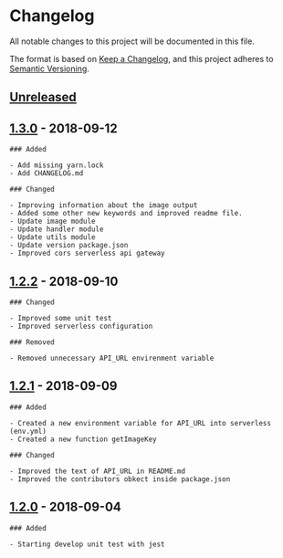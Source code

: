 # Changelog

All notable changes to this project will be documented in this file.

The format is based on [Keep a Changelog](https://keepachangelog.com/en/1.0.0/),
and this project adheres to [Semantic Versioning](https://semver.org/spec/v2.0.0.html).

## [Unreleased]

## [1.3.0] - 2018-09-12

    ### Added

    - Add missing yarn.lock
    - Add CHANGELOG.md

    ### Changed

    - Improving information about the image output
    - Added some other new keywords and improved readme file.
    - Update image module
    - Update handler module
    - Update utils module
    - Update version package.json
    - Improved cors serverless api gateway

## [1.2.2] - 2018-09-10

    ### Changed

    - Improved some unit test
    - Improved serverless configuration

    ### Removed

    - Removed unnecessary API_URL envirenment variable

## [1.2.1] - 2018-09-09

    ### Added

    - Created a new environment variable for API_URL into serverless (env.yml)
    - Created a new function getImageKey

    ### Changed

    - Improved the text of API_URL in README.md
    - Improved the contributors obkect inside package.json

## [1.2.0] - 2018-09-04

    ### Added

    - Starting develop unit test with jest

[unreleased]: https://github.com/apoca/lambda-resize-image/compare/v1.3.0...HEAD
[1.3.0]: https://github.com/apoca/lambda-resize-image/compare/v1.2.2..v1.3.0
[1.2.2]: https://github.com/apoca/lambda-resize-image/compare/v1.2.1...v1.2.2
[1.2.1]: https://github.com/apoca/lambda-resize-image/compare/v1.2.0...v1.2.1
[1.2.0]: https://github.com/apoca/lambda-resize-image/compare/v1.1.0...v1.2.0
